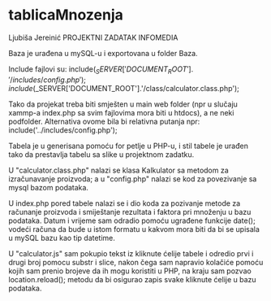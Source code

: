 # tablicaMnozenja

Ljubiša Jereinić PROJEKTNI ZADATAK INFOMEDIA

Baza je urađena u mySQL-u i exportovana u folder Baza.

Include fajlovi su: include($_SERVER['DOCUMENT_ROOT'].'/includes/config.php');
                    include($_SERVER['DOCUMENT_ROOT'].'/class/calculator.class.php');

Tako da projekat treba biti smješten u main web folder (npr u slučaju xammp-a index.php sa svim fajlovima mora biti u htdocs), a ne neki podfolder. Alternativa ovome bila bi relativna putanja npr: include('../includes/config.php');

Tabela je u generisana pomoću for petlje u PHP-u, i stil tabele je urađen tako da prestavlja tabelu sa slike u projektnom zadatku.

U "calculator.class.php" nalazi se klasa Kalkulator sa metodom za izračunavanje proizvoda; a u "config.php" nalazi se kod za povezivanje sa mysql bazom podataka.

U index.php pored tabele nalazi se i dio koda za pozivanje metode za računanje proizvoda i smiještanje rezultata i faktora pri množenju u bazu podataka. Datum i vrijeme sam odradio pomoću ugrađene funkcije date(); vodeći računa da bude u istom formatu u kakvom mora biti da bi se upisala u mySQL bazu kao tip datetime. 

U "calculator.js" sam pokupio tekst iz kliknute ćelije tabele i odredio prvi i drugi broj pomocu substr i slice, nakon čega sam napravio kolačiće pomoću kojih sam prenio brojeve da ih mogu koristiti u PHP, na kraju sam pozvao  location.reload(); metodu da bi osigurao zapis svake kliknute ćelije u bazu podataka.




